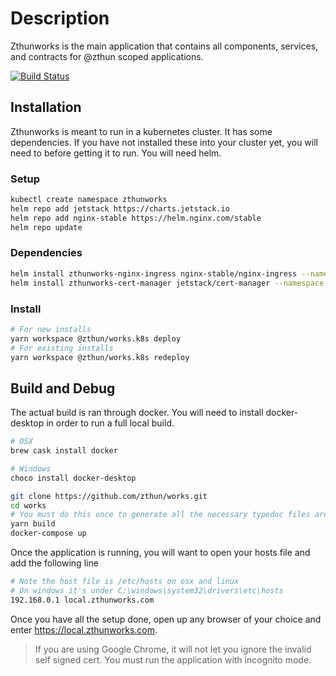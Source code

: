 # Description

Zthunworks is the main application that contains all components, services, and contracts for @zthun scoped applications.

[![Build Status](https://travis-ci.com/zthun/works.svg?branch=master)](https://travis-ci.com/zthun/works)

## Installation

Zthunworks is meant to run in a kubernetes cluster. It has some dependencies. If you have not installed these into your cluster yet, you will need to before getting it to run. You will need helm.

### Setup

```sh
kubectl create namespace zthunworks
helm repo add jetstack https://charts.jetstack.io
helm repo add nginx-stable https://helm.nginx.com/stable
helm repo update
```

### Dependencies

```sh
helm install zthunworks-nginx-ingress nginx-stable/nginx-ingress --namespace zthunworks
helm install zthunworks-cert-manager jetstack/cert-manager --namespace zthunworks --set installCRDs=true
```

### Install

```sh
# For new installs
yarn workspace @zthun/works.k8s deploy
# For existing installs
yarn workspace @zthun/works.k8s redeploy
```

## Build and Debug

The actual build is ran through docker. You will need to install docker-desktop in order to run a full local build.

```sh
# OSX
brew cask install docker
```

```powershell
# Windows
choco install docker-desktop
```

```sh
git clone https://github.com/zthun/works.git
cd works
# You must do this once to generate all the necessary typedoc files are required.
yarn build
docker-compose up
```

Once the application is running, you will want to open your hosts file and add the following line

```sh
# Note the host file is /etc/hosts on osx and linux
# On windows it's under C:\windows\system32\drivers\etc\hosts
192.168.0.1 local.zthunworks.com
```

Once you have all the setup done, open up any browser of your choice and enter <https://local.zthunworks.com>.

> If you are using Google Chrome, it will not let you ignore the invalid self signed cert. You must run the application with incognito mode.
